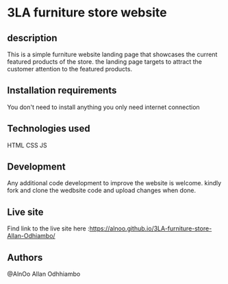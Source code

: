 # 3LA furniture store website
## description
This is a simple furniture website landing page that showcases the current featured products of the store. the landing page targets to attract the customer attention to the featured products.

## Installation requirements
You don't need to install anything you only need internet connection

## Technologies used
HTML
CSS
JS

## Development
  Any additional code development to improve the website is welcome. kindly fork and clone the wedbsite code and upload changes when done.

## Live site
Find link to the live site here :https://alnoo.github.io/3LA-furniture-store-Allan-Odhiambo/

## Authors
@AlnOo
Allan Odhhiambo
